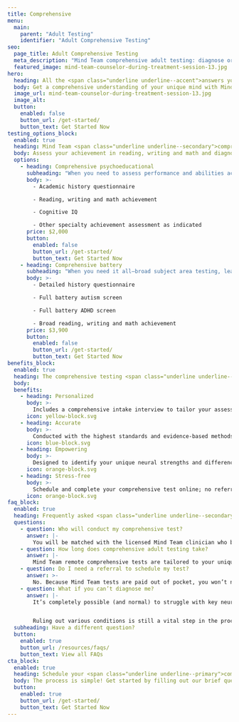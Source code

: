 ```yaml
---
title: Comprehensive
menu:
  main:
    parent: "Adult Testing"
    identifier: "Adult Comprehensive Testing"
seo:
  page_title: Adult Comprehensive Testing
  meta_description: "Mind Team comprehensive adult testing: diagnose or rule out autism, ADHD, dyslexia, dysgraphia, dyscalculia and other neurodivergent conditions."
  featured_image: mind-team-counselor-during-treatment-session-13.jpg
hero:
  heading: All the <span class="underline underline--accent">answers you need</span>; one simple test.
  body: Get a comprehensive understanding of your unique mind with Mind Team comprehensive testing for adults who think they may have autism, ADHD, dyslexia and other neurodivergent conditions.
  image_url: mind-team-counselor-during-treatment-session-13.jpg
  image_alt:
  button:
    enabled: false
    button_url: /get-started/
    button_text: Get Started Now
testing_options_block:
  enabled: true
  heading: Mind Team <span class="underline underline--secondary">comprehensive</span> adult testing options.
  body: Assess your achievement in reading, writing and math and diagnose or rule out common learning disorders that could be affecting your learning and functioning.
  options:
    - heading: Comprehensive psychoeducational
      subheading: "When you need to assess performance and abilities across a variety of subject areas."
      body: >-
        - Academic history questionnaire

        - Reading, writing and math achievement

        - Cognitive IQ

        - Other specialty achievement assessment as indicated
      price: $2,000
      button:
        enabled: false
        button_url: /get-started/
        button_text: Get Started Now
    - heading: Comprehensive battery
      subheading: "When you need it all—broad subject area testing, learning disorder screening and more."
      body: >-
        - Detailed history questionnaire

        - Full battery autism screen

        - Full battery ADHD screen

        - Broad reading, writing and math achievement
      price: $3,900
      button:
        enabled: false
        button_url: /get-started/
        button_text: Get Started Now
benefits_block:
  enabled: true
  heading: The comprehensive testing <span class="underline underline--primary">you deserve</span>.
  body:
  benefits:
    - heading: Personalized
      body: >-
        Includes a comprehensive intake interview to tailor your assessment and results to your background and concerns.
      icon: yellow-block.svg
    - heading: Accurate
      body: >-
        Conducted with the highest standards and evidence-based methods.
      icon: blue-block.svg
    - heading: Empowering
      body: >-
        Designed to identify your unique neural strengths and differences and guide you on the best path to work <em>with</em> your mind.
      icon: orange-block.svg
    - heading: Stress-free
      body: >-
        Schedule and complete your comprehensive test online; no referral, wait time or commute necessary.
      icon: orange-block.svg
faq_block:
  enabled: true
  heading: Frequently asked <span class="underline underline--secondary">questions</span>
  questions:
    - question: Who will conduct my comprehensive test?
      answer: |-
        You will be matched with the licensed Mind Team clinician who best fits your needs, according to the information you provide in your intake interview.
    - question: How long does comprehensive adult testing take?
      answer: |-
        Mind Team remote comprehensive tests are tailored to your unique history, background and concerns, and vary in length. We’ll prepare you with what to expect before your test.
    - question: Do I need a referral to schedule my test?
      answer: >-
        No. Because Mind Team tests are paid out of pocket, you won’t need to obtain or wait for a referral to schedule your comprehensive test.
    - question: What if you can’t diagnose me?
      answer: |-
        It’s completely possible (and normal) to struggle with key neural functions without meeting the full symptomatic requirements for an official condition diagnosis. 


        Ruling out various conditions is still a vital step in the process to get the answers and support you need to work <em>with</em> your unique mind, and Mind Team treatment services can help, regardless of whether or not you get an official diagnosis.
  subheading: Have a different question?
  button:
    enabled: true
    button_url: /resources/faqs/
    button_text: View all FAQs
cta_block:
  enabled: true
  heading: Schedule your <span class="underline underline--primary">comprehensive</span> test.
  body: The process is simple! Get started by filling out our brief questionnaire.
  button:
    enabled: true
    button_url: /get-started/
    button_text: Get Started Now
---
```

